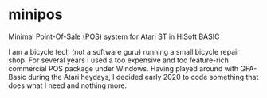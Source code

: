 # minipos
Minimal Point-Of-Sale (POS) system for Atari ST in HiSoft BASIC

I am a bicycle tech (not a software guru) running a small bicycle repair shop.
For several years I used a too expensive and too feature-rich commercial POS package under Windows. Having played around with GFA-Basic during the Atari heydays, I decided early 2020 to code something that does what I need and nothing more.

